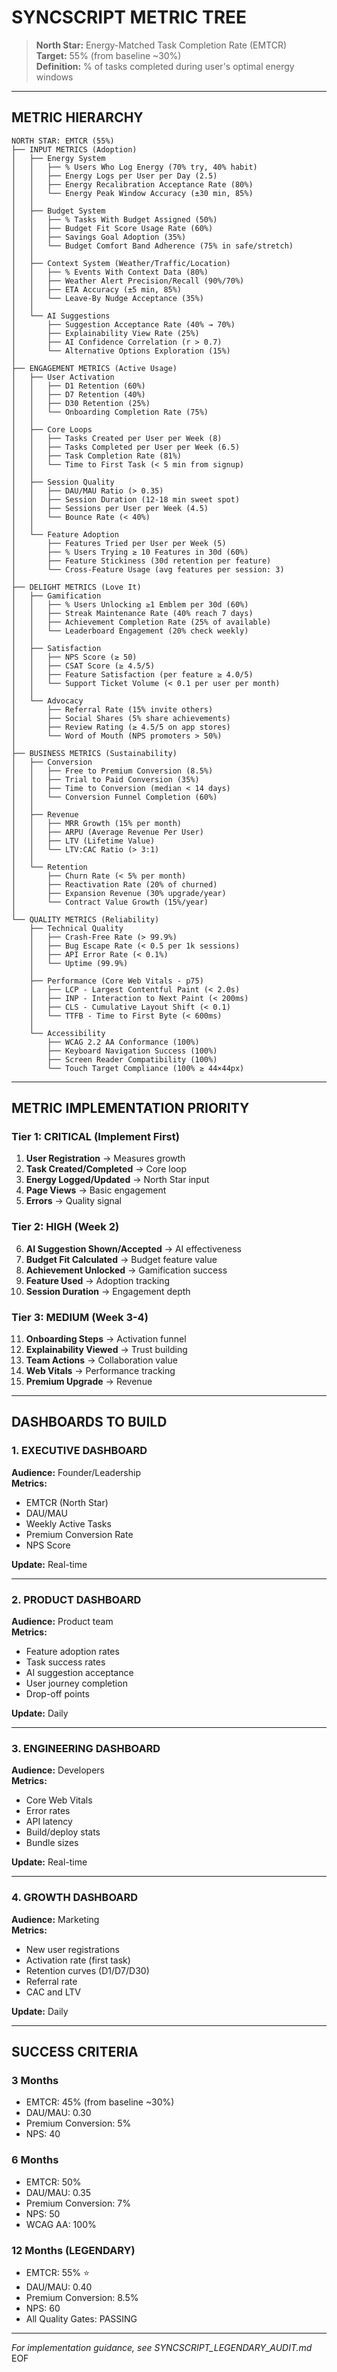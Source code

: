 # SYNCSCRIPT METRIC TREE

> **North Star:** Energy-Matched Task Completion Rate (EMTCR)  
> **Target:** 55% (from baseline ~30%)  
> **Definition:** % of tasks completed during user's optimal energy windows

---

## METRIC HIERARCHY

```
NORTH STAR: EMTCR (55%)
├── INPUT METRICS (Adoption)
│   ├── Energy System
│   │   ├── % Users Who Log Energy (70% try, 40% habit)
│   │   ├── Energy Logs per User per Day (2.5)
│   │   ├── Energy Recalibration Acceptance Rate (80%)
│   │   └── Energy Peak Window Accuracy (±30 min, 85%)
│   │
│   ├── Budget System
│   │   ├── % Tasks With Budget Assigned (50%)
│   │   ├── Budget Fit Score Usage Rate (60%)
│   │   ├── Savings Goal Adoption (35%)
│   │   └── Budget Comfort Band Adherence (75% in safe/stretch)
│   │
│   ├── Context System (Weather/Traffic/Location)
│   │   ├── % Events With Context Data (80%)
│   │   ├── Weather Alert Precision/Recall (90%/70%)
│   │   ├── ETA Accuracy (±5 min, 85%)
│   │   └── Leave-By Nudge Acceptance (35%)
│   │
│   └── AI Suggestions
│       ├── Suggestion Acceptance Rate (40% → 70%)
│       ├── Explainability View Rate (25%)
│       ├── AI Confidence Correlation (r > 0.7)
│       └── Alternative Options Exploration (15%)
│
├── ENGAGEMENT METRICS (Active Usage)
│   ├── User Activation
│   │   ├── D1 Retention (60%)
│   │   ├── D7 Retention (40%)
│   │   ├── D30 Retention (25%)
│   │   └── Onboarding Completion Rate (75%)
│   │
│   ├── Core Loops
│   │   ├── Tasks Created per User per Week (8)
│   │   ├── Tasks Completed per User per Week (6.5)
│   │   ├── Task Completion Rate (81%)
│   │   └── Time to First Task (< 5 min from signup)
│   │
│   ├── Session Quality
│   │   ├── DAU/MAU Ratio (> 0.35)
│   │   ├── Session Duration (12-18 min sweet spot)
│   │   ├── Sessions per User per Week (4.5)
│   │   └── Bounce Rate (< 40%)
│   │
│   └── Feature Adoption
│       ├── Features Tried per User per Week (5)
│       ├── % Users Trying ≥ 10 Features in 30d (60%)
│       ├── Feature Stickiness (30d retention per feature)
│       └── Cross-Feature Usage (avg features per session: 3)
│
├── DELIGHT METRICS (Love It)
│   ├── Gamification
│   │   ├── % Users Unlocking ≥1 Emblem per 30d (60%)
│   │   ├── Streak Maintenance Rate (40% reach 7 days)
│   │   ├── Achievement Completion Rate (25% of available)
│   │   └── Leaderboard Engagement (20% check weekly)
│   │
│   ├── Satisfaction
│   │   ├── NPS Score (≥ 50)
│   │   ├── CSAT Score (≥ 4.5/5)
│   │   ├── Feature Satisfaction (per feature ≥ 4.0/5)
│   │   └── Support Ticket Volume (< 0.1 per user per month)
│   │
│   └── Advocacy
│       ├── Referral Rate (15% invite others)
│       ├── Social Shares (5% share achievements)
│       ├── Review Rating (≥ 4.5/5 on app stores)
│       └── Word of Mouth (NPS promoters > 50%)
│
├── BUSINESS METRICS (Sustainability)
│   ├── Conversion
│   │   ├── Free to Premium Conversion (8.5%)
│   │   ├── Trial to Paid Conversion (35%)
│   │   ├── Time to Conversion (median < 14 days)
│   │   └── Conversion Funnel Completion (60%)
│   │
│   ├── Revenue
│   │   ├── MRR Growth (15% per month)
│   │   ├── ARPU (Average Revenue Per User)
│   │   ├── LTV (Lifetime Value)
│   │   └── LTV:CAC Ratio (> 3:1)
│   │
│   └── Retention
│       ├── Churn Rate (< 5% per month)
│       ├── Reactivation Rate (20% of churned)
│       ├── Expansion Revenue (30% upgrade/year)
│       └── Contract Value Growth (15%/year)
│
└── QUALITY METRICS (Reliability)
    ├── Technical Quality
    │   ├── Crash-Free Rate (> 99.9%)
    │   ├── Bug Escape Rate (< 0.5 per 1k sessions)
    │   ├── API Error Rate (< 0.1%)
    │   └── Uptime (99.9%)
    │
    ├── Performance (Core Web Vitals - p75)
    │   ├── LCP - Largest Contentful Paint (< 2.0s)
    │   ├── INP - Interaction to Next Paint (< 200ms)
    │   ├── CLS - Cumulative Layout Shift (< 0.1)
    │   └── TTFB - Time to First Byte (< 600ms)
    │
    └── Accessibility
        ├── WCAG 2.2 AA Conformance (100%)
        ├── Keyboard Navigation Success (100%)
        ├── Screen Reader Compatibility (100%)
        └── Touch Target Compliance (100% ≥ 44×44px)
```

---

## METRIC IMPLEMENTATION PRIORITY

### Tier 1: CRITICAL (Implement First)
1. **User Registration** → Measures growth
2. **Task Created/Completed** → Core loop
3. **Energy Logged/Updated** → North Star input
4. **Page Views** → Basic engagement
5. **Errors** → Quality signal

### Tier 2: HIGH (Week 2)
6. **AI Suggestion Shown/Accepted** → AI effectiveness
7. **Budget Fit Calculated** → Budget feature value
8. **Achievement Unlocked** → Gamification success
9. **Feature Used** → Adoption tracking
10. **Session Duration** → Engagement depth

### Tier 3: MEDIUM (Week 3-4)
11. **Onboarding Steps** → Activation funnel
12. **Explainability Viewed** → Trust building
13. **Team Actions** → Collaboration value
14. **Web Vitals** → Performance tracking
15. **Premium Upgrade** → Revenue

---

## DASHBOARDS TO BUILD

### 1. EXECUTIVE DASHBOARD
**Audience:** Founder/Leadership  
**Metrics:**
- EMTCR (North Star)
- DAU/MAU
- Weekly Active Tasks
- Premium Conversion Rate
- NPS Score

**Update:** Real-time

---

### 2. PRODUCT DASHBOARD
**Audience:** Product team  
**Metrics:**
- Feature adoption rates
- Task success rates
- AI suggestion acceptance
- User journey completion
- Drop-off points

**Update:** Daily

---

### 3. ENGINEERING DASHBOARD
**Audience:** Developers  
**Metrics:**
- Core Web Vitals
- Error rates
- API latency
- Build/deploy stats
- Bundle sizes

**Update:** Real-time

---

### 4. GROWTH DASHBOARD
**Audience:** Marketing  
**Metrics:**
- New user registrations
- Activation rate (first task)
- Retention curves (D1/D7/D30)
- Referral rate
- CAC and LTV

**Update:** Daily

---

## SUCCESS CRITERIA

### 3 Months
- EMTCR: 45% (from baseline ~30%)
- DAU/MAU: 0.30
- Premium Conversion: 5%
- NPS: 40

### 6 Months
- EMTCR: 50%
- DAU/MAU: 0.35
- Premium Conversion: 7%
- NPS: 50
- WCAG AA: 100%

### 12 Months (LEGENDARY)
- EMTCR: 55% ⭐
- DAU/MAU: 0.40
- Premium Conversion: 8.5%
- NPS: 60
- All Quality Gates: PASSING

---

*For implementation guidance, see SYNCSCRIPT_LEGENDARY_AUDIT.md*
EOF
